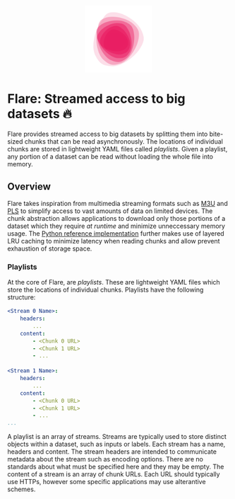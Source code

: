 <div align='center'>
	<img src='./images/flare.svg' width='30%'>
</div>


# Flare: Streamed access to big datasets 🔥

Flare provides streamed access to big datasets by splitting them into bite-sized chunks that can be read asynchronously. The locations of individual chunks are stored in lightweight YAML files called *playlists*. Given a playlist, any portion of a dataset can be read without loading the whole file into memory.


## Overview

Flare takes inspiration from multimedia streaming formats such as [M3U](https://en.wikipedia.org/wiki/M3U) and [PLS](https://en.wikipedia.org/wiki/PLS_(file_format)) to simplify access to vast amounts of data on limited devices. The chunk abstraction allows applications to download only those portions of a dataset which they require *at runtime* and minimize unneccessary memory usage. The [Python reference implementation](https://github.com/oelin/flare-python) further makes use of layered LRU caching to minimize latency when reading chunks and allow prevent exhaustion of storage space.


### Playlists

At the core of Flare, are *playlists*. These are lightweight YAML files which store the locations of individual chunks. Playlists have the following structure:

```yaml
<Stream 0 Name>:
    headers:
        ...
    content:
        - <Chunk 0 URL>
        - <Chunk 1 URL>
        - ...

<Stream 1 Name>:
    headers:
        ...
    content:
        - <Chunk 0 URL>
        - <Chunk 1 URL>
        - ...
...
```

A playlist is an array of streams. Streams are typically used to store distinct objects within a dataset, such as inputs or labels. Each stream has a name, headers and content. The stream headers are intended to communicate metadata about the stream such as encoding options. There are no standards about what must be specified here and they may be empty. The content of a stream is an array of chunk URLs. Each URL should typically use HTTPs, however some specific applications may use alterantive schemes.
